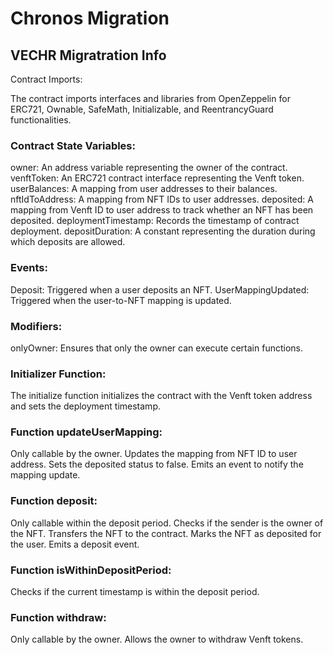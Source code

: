 # Chronos Migration

## VECHR Migratration Info
Contract Imports:

The contract imports interfaces and libraries from OpenZeppelin for ERC721, Ownable, SafeMath, Initializable, and ReentrancyGuard functionalities.

### Contract State Variables:

owner: An address variable representing the owner of the contract.
venftToken: An ERC721 contract interface representing the Venft token.
userBalances: A mapping from user addresses to their balances.
nftIdToAddress: A mapping from NFT IDs to user addresses.
deposited: A mapping from Venft ID to user address to track whether an NFT has been deposited.
deploymentTimestamp: Records the timestamp of contract deployment.
depositDuration: A constant representing the duration during which deposits are allowed.

### Events:

Deposit: Triggered when a user deposits an NFT.
UserMappingUpdated: Triggered when the user-to-NFT mapping is updated.

### Modifiers:

onlyOwner: Ensures that only the owner can execute certain functions.

### Initializer Function:

The initialize function initializes the contract with the Venft token address and sets the deployment timestamp.

### Function updateUserMapping:

Only callable by the owner.
Updates the mapping from NFT ID to user address.
Sets the deposited status to false.
Emits an event to notify the mapping update.

### Function deposit:

Only callable within the deposit period.
Checks if the sender is the owner of the NFT.
Transfers the NFT to the contract.
Marks the NFT as deposited for the user.
Emits a deposit event.

### Function isWithinDepositPeriod:

Checks if the current timestamp is within the deposit period.

### Function withdraw:

Only callable by the owner.
Allows the owner to withdraw Venft tokens.